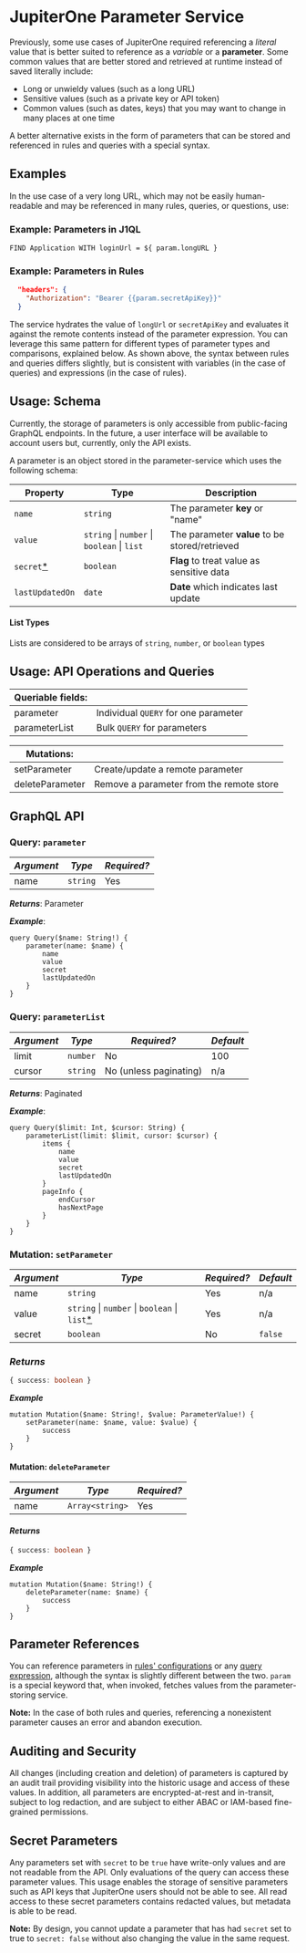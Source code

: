 # JupiterOne Parameter Service

Previously, some use cases of JupiterOne required referencing a *literal* value that is better suited to reference as a *variable* or a **parameter**. Some common values that are better stored and retrieved at runtime instead of saved literally include:

 - Long or unwieldy values (such as a long URL)
 - Sensitive values (such as a private key or API token)
 - Common values (such as dates, keys) that you may want to change in many places at one time

 A better alternative exists in the form of parameters that can be stored and referenced in rules and queries with a special syntax.

## Examples

In the use case of a very long URL, which may not be easily human-readable and may be referenced in many rules, queries, or questions, use: 

### Example: Parameters in J1QL

```J1QL
FIND Application WITH loginUrl = ${ param.longURL }
```

### Example: Parameters in Rules

```json
  "headers": {
    "Authorization": "Bearer {{param.secretApiKey}}"
  }
```

The service hydrates the value of `longUrl` or `secretApiKey` and evaluates it against the 
remote contents instead of the parameter expression. You can leverage this same pattern for 
different types of parameter types and comparisons, explained below. As shown above, the 
syntax between rules and queries differs slightly, but is consistent with variables (in the
case of queries) and expressions (in the case of rules).

## Usage: Schema

Currently, the storage of parameters is only accessible from public-facing GraphQL endpoints. 
In the future, a user interface will be available to account users but, currently, only the API exists.

A parameter is an object stored in the parameter-service which uses the following schema:


| Property | Type     | Description                     |
| -------- | -------- | ------------------------------- |
| `name`   | `string` | The parameter **key** or "name" |
| `value`          | `string` \| `number` \| `boolean` \| `list`  | The parameter **value** to be stored/retrieved 
| `secret`[*](#secretparameters)              | `boolean`          | **Flag** to treat value as sensitive data |
| `lastUpdatedOn`               | `date`          | **Date** which indicates last update  |

#### List Types 
Lists are considered to be arrays of `string`, `number`, or `boolean` types

## Usage: API Operations and Queries

| Queriable fields: |                                      |
| ----------------- | ------------------------------------ |
| parameter         | Individual `QUERY` for one parameter |
| parameterList     | Bulk `QUERY` for parameters          |

| Mutations:      |                                          |
| --------------- | ---------------------------------------- |
| setParameter    | Create/update a remote parameter         |
| deleteParameter | Remove a parameter from the remote store |


## GraphQL API

### Query: `parameter`


| *Argument* | *Type*   | *Required?* |
| ---------- | -------- | ----------- |
| name       | `string` | Yes         |

***Returns***: Parameter

***Example***: 
```gql
query Query($name: String!) {
    parameter(name: $name) {
        name
        value
        secret
        lastUpdatedOn
    }
}
```
### Query: `parameterList`

| *Argument* | *Type*   | *Required?*            | *Default* |
| ---------- | -------- | ---------------------- | --------- |
| limit      | `number` | No                     | 100       |
| cursor     | `string` | No (unless paginating) | n/a       |

***Returns***: Paginated

***Example***: 
```gql
query Query($limit: Int, $cursor: String) {
    parameterList(limit: $limit, cursor: $cursor) {
        items {
            name
            value
            secret
            lastUpdatedOn
        }
        pageInfo {
            endCursor
            hasNextPage
        }
    }
}
```
### Mutation: `setParameter`

|*Argument*|*Type*|*Required?*|*Default*
|--|--|--|--|
| name | `string` |Yes| n/a |
| value | `string` \| `number` \| `boolean` \| `list`[*](#listtypes)  | Yes | n/a
| secret | `boolean` |No| `false` |

### ***Returns***
```ts
{ success: boolean }

```
***Example*** 

```gql
mutation Mutation($name: String!, $value: ParameterValue!) {
    setParameter(name: $name, value: $value) {
        success
    }
}
```

#### Mutation: `deleteParameter`

| *Argument* | *Type*          | *Required?* |
| ---------- | --------------- | ----------- |
| name       | `Array<string>` | Yes         |

#### ***Returns***
```ts
{ success: boolean }
```
***Example***

```gql
mutation Mutation($name: String!) {
    deleteParameter(name: $name) {
        success
    }
}
```


## Parameter References

You can reference parameters in [rules' configurations](../APIs/alert-rule-schema.md) or any [query expression](..//jupiterOne-query-language_(J1QL)/jupiterOne-query-language.md), although the syntax is slightly different between the two. `param` is a special keyword that, when invoked, fetches values from the parameter-storing service. 

**Note:**
    In the case of both rules and queries, referencing a nonexistent parameter causes an error and abandon execution.

## Auditing and Security

All changes (including creation and deletion) of parameters is captured by an audit trail providing visibility into the historic usage and access of these values. In addition, all parameters are encrypted-at-rest and in-transit, subject to log redaction, and are subject to either ABAC or IAM-based fine-grained permissions.

## Secret Parameters

Any parameters set with `secret` to be `true` have write-only values and are not readable from the API. Only evaluations of the query can access these parameter values.  This usage enables the storage of sensitive parameters such as API keys that JupiterOne users should not be able to see.  All read access to these secret parameters contains redacted values, but metadata is able to be read.

**Note:**
    By design, you cannot update a parameter that has had `secret` set to true to `secret: false` without also changing the value in the same request.
